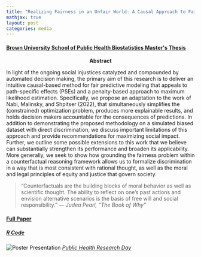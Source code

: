 ```yaml
---
title: "Realizing Fairness in an Unfair World: A Causal Approach to Fair Predictive Modeling via Penalized Maximum Likelihood Estimation"
mathjax: true
layout: post
categories: media
---
```


<!-- <script src="https://cdnjs.cloudflare.com/ajax/libs/mathjax/2.7.5/MathJax.js?config=TeX-AMS_CHTML.js"></script> -->

#### [Brown University School of Public Health Biostatistics Master's Thesis](https://www.brown.edu/academics/public-health/biostats/academics/masters-program/scm-degree)

<center><b> Abstract </b></center> 

In light of the ongoing social injustices catalyzed and compounded by automated decision making, the primary aim of this research is to deliver an intuitive causal-based method for fair predictive modeling that appeals to path-specific effects (PSEs) and a penalty-based approach to maximum likelihood estimation. Specifically, we propose an adaptation to the work of Nabi, Malinsky, and Shpitser (2022), that simultaneously simplifies the (constrained) optimization problem, produces more explainable results, and holds decision makers accountable for the consequences of predictions. In addition to demonstrating the proposed methodology on a simulated biased dataset with direct discrimination, we discuss important limitations of this approach and provide recommendations for maximizing social impact. Further, we outline some possible extensions to this work that we believe can substantially strengthen its performance and broaden its applicability. More generally, we seek to show how grounding the fairness problem within a counterfactual reasoning framework allows us to formalize discrimination in a way that is most consistent with rational thought, as well as the moral and legal principles of equity and justice that govern society. <br>

> “Counterfactuals are the building blocks of moral behavior as well as scientific thought. The ability to reflect on one’s past actions and envision alternative scenarios is the basis of free will and social responsibility.” — *Judea Pearl, "The Book of Why"*

#### [Full Paper](https://antonellabasso.github.io/Basso_Thesis.pdf)
##### [R Code](https://antonellabasso.github.io/Basso_Thesis_Code.pdf)

![Poster Presentation](https://antonellabasso.github.io/IMAGES/Basso_Poster.png) 
[<i> Public Health Research Day </i>](https://globalepidemics.org/brown-phrd-2023/) 
